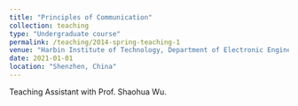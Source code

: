 ```yaml
---
title: "Principles of Communication"
collection: teaching
type: "Undergraduate course"
permalink: /teaching/2014-spring-teaching-1
venue: "Harbin Institute of Technology, Department of Electronic Engineering"
date: 2021-01-01
location: "Shenzhen, China"
---
```


Teaching Assistant with Prof. Shaohua Wu.


